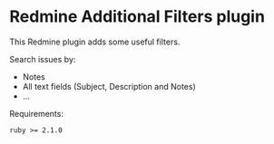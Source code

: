 Redmine Additional Filters plugin
======================

This Redmine plugin adds some useful filters.

Search issues by:
- Notes
- All text fields (Subject, Description and Notes)
- ...

Requirements:

    ruby >= 2.1.0
